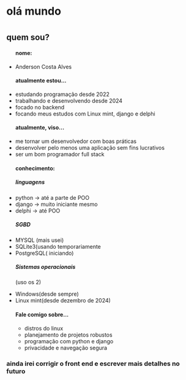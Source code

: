 <h1>olá mundo<h1>
<h2>quem sou?</h2>
<ul>
    <h4>nome:</h4>
    <li>Anderson Costa Alves</li>
    <h4>atualmente estou...</h4>
    <li>estudando programação desde 2022</li>
    <li>trabalhando e desenvolvendo desde 2024</li>
    <li>focado no backend</li>
    <li>focando meus estudos com Linux mint, django e delphi</li>
    <!---->
    <h4>atualmente, viso...</h4>
    <li>me tornar um desenvolvedor com boas práticas</li>
    <li>desenvolver pelo menos uma aplicação sem fins lucrativos</li>
    <li>ser um bom programador full stack</li>
    <!---->
    <h4>conhecimento:</h4>
    <h5>linguagens</h5>
    <li>python -> até a parte de POO</li>
    <li>django -> muito iniciante mesmo</li>
    <li>delphi -> até POO</li>
    <!---->
    <h5>SGBD</h5>
    <li>MYSQL (mais usei)</li>
    <li>SQLite3(usando temporariamente</li>
    <li>PostgreSQL( iniciando)</li>
    <!---->
    <h5>Sistemas operacionais</h5>
    <p>(uso os 2)</p>
    <li>Windows(desde sempre)</li>
    <li>Linux mint(desde dezembro de 2024)</li>
    <!---->   
    <h4>Fale comigo sobre...</h4>
    <ul>
        <li>distros do linux</li>
        <li>planejamento de projetos robustos</li>
        <li>programação com python e django</li>
        <li>privacidade e navegação segura</li>
    </ul>
</ul>
<h3>ainda irei corrigir o front end e escrever mais detalhes no futuro</h3>
<!---
anderson1904/anderson1904 is a ✨ special ✨ repository because its `README.md` (this file) appears on your GitHub profile.
You can click the Preview link to take a look at your changes.
--->
